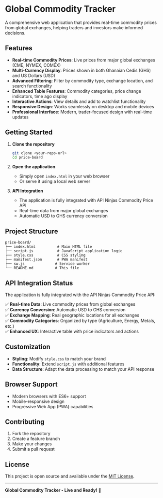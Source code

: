 # Global Commodity Tracker

A comprehensive web application that provides real-time commodity prices from global exchanges, helping traders and investors make informed decisions.

## Features

- **Real-time Commodity Prices**: Live prices from major global exchanges (CME, NYMEX, COMEX)
- **Multi-Currency Display**: Prices shown in both Ghanaian Cedis (GHS) and US Dollars (USD)
- **Advanced Filtering**: Filter by commodity type, exchange location, and search functionality
- **Enhanced Table Features**: Commodity categories, price change indicators, time ago display
- **Interactive Actions**: View details and add to watchlist functionality
- **Responsive Design**: Works seamlessly on desktop and mobile devices
- **Professional Interface**: Modern, trader-focused design with real-time updates

## Getting Started

1. **Clone the repository**
   ```bash
   git clone <your-repo-url>
   cd price-board
   ```

2. **Open the application**
   - Simply open `index.html` in your web browser
   - Or serve it using a local web server

3. **API Integration**
   - The application is fully integrated with API Ninjas Commodity Price API
   - Real-time data from major global exchanges
   - Automatic USD to GHS currency conversion

## Project Structure

```
price-board/
├── index.html          # Main HTML file
├── script.js           # JavaScript application logic
├── style.css           # CSS styling
├── manifest.json       # PWA manifest
├── sw.js              # Service worker
└── README.md          # This file
```

## API Integration Status

The application is fully integrated with the API Ninjas Commodity Price API:

✅ **Real-time Data**: Live commodity prices from global exchanges  
✅ **Currency Conversion**: Automatic USD to GHS conversion  
✅ **Exchange Mapping**: Real geographic locations for all exchanges  
✅ **Commodity Categories**: Organized by type (Agriculture, Energy, Metals, etc.)  
✅ **Enhanced UX**: Interactive table with price indicators and actions

## Customization

- **Styling**: Modify `style.css` to match your brand
- **Functionality**: Extend `script.js` with additional features
- **Data Structure**: Adapt the data processing to match your API response

## Browser Support

- Modern browsers with ES6+ support
- Mobile-responsive design
- Progressive Web App (PWA) capabilities

## Contributing

1. Fork the repository
2. Create a feature branch
3. Make your changes
4. Submit a pull request

## License

This project is open source and available under the [MIT License](LICENSE).

---

**Global Commodity Tracker - Live and Ready!** 🚀
